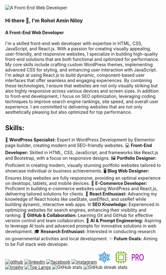 ![A Front-End Web Developer](https://media.licdn.com/dms/image/v2/D4E16AQGqJhUk7WRqRQ/profile-displaybackgroundimage-shrink_350_1400/profile-displaybackgroundimage-shrink_350_1400/0/1735977710006?e=1741219200&v=beta&t=S-p4pVtCEDBejK51FNg5XXmaZA-pn4m80PCN4ZfqLLE)
### Hi there 👋, I'm Rohol Amin Niloy
#### A Front-End Web Developer

I'm a skilled front-end web developer with expertise in HTML, CSS, JavaScript, and React.js. With a passion for creating visually appealing, user-friendly, and responsive websites, I specialize in building high-quality front-end solutions that are both functional and optimized for performance.
My core skills include crafting custom WordPress themes, implementing advanced CSS for styling, and enhancing user interaction with JavaScript. I'm adept at using React.js to build dynamic, component-based user interfaces that offer seamless and engaging experiences. By combining these technologies, I ensure that websites are not only visually striking but also highly responsive across various devices and screen sizes.
In addition to front-end development, I focus on SEO optimization, leveraging coding techniques to improve search engine rankings, site speed, and overall user experience. I am committed to delivering websites that are not only aesthetically pleasing but also optimized for top performance.



## Skills:
🚀 **WordPress Specialist:** Expert in WordPress Development by Elementor page builder, creating modern and SEO-friendly websites.
💻 **Front-End Developer:** Skilled in HTML, CSS, JavaScript, and frameworks like React.js and Bootstrap, with a focus on responsive designs.
🖼️ **Portfolio Designer:** Proficient in creating modern, visually stunning portfolio websites tailored to showcase individual or business achievements.
🖥️ **Blog Web Designer:** Ensures blog websites are fully responsive, providing an optimal experience on desktops, tablets, and mobile devices.
🛒 **E-Commerce Developer:** Proficient in building e-commerce websites using WordPress and React.js, delivering tailored solutions for clients.
🔧 **React Enthusiast:** Advancing my knowledge of React hooks like useState, useEffect, and useRef while building dynamic, interactive web apps.
🌐 **SEO Knowledge:** Experienced in optimizing websites for search engines, enhancing their visibility and ranking.
🌟 **GitHub & Collaboration:** Learning Git and GitHub for effective version control and team collaboration.
🤖 **AI & Prompt Engineering:** Aspiring to leverage AI tools and advanced prompts for innovative solutions in web development.
🎓 **Research Enthusiast:** Interested in conducting research on governmental activities and local development.
✨ **Future Goals:** Aiming to be Full stack web developer.


[<img src='https://cdn.jsdelivr.net/npm/simple-icons@3.0.1/icons/github.svg' alt='github' height='40'>](https://github.com/roholAminNiloy) [<img src='https://cdn.jsdelivr.net/npm/simple-icons@3.0.1/icons/linkedin.svg' alt='linkedin' height='40'>](https://www.linkedin.com/in/rohol-amin-niloy-52319b329/) [<img src='https://cdn.jsdelivr.net/npm/simple-icons@3.0.1/icons/facebook.svg' alt='facebook' height='40'>](https://www.facebook.com/profile.php?id=100037771363593) [<img src='https://cdn.jsdelivr.net/npm/simple-icons@3.0.1/icons/instagram.svg' alt='instagram' height='40'>](https://www.instagram.com/roholaminniloy/)
<a href='https://archiveprogram.github.com/'><img src='https://raw.githubusercontent.com/acervenky/animated-github-badges/master/assets/acbadge.gif' width='40' height='40'></a> <a href='https://docs.github.com/en/developers'><img src='https://raw.githubusercontent.com/acervenky/animated-github-badges/master/assets/devbadge.gif' width='40' height='40'></a> <a href='https://github.com/pricing'><img src='https://raw.githubusercontent.com/acervenky/animated-github-badges/master/assets/pro.gif' width='40' height='40'></a> 
[![trophy](https://github-profile-trophy.vercel.app/?username=roholAminNiloy)](https://github.com/ryo-ma/github-profile-trophy)
[![Top Langs](https://github-readme-stats.vercel.app/api/top-langs/?username=roholAminNiloy)](https://github.com/anuraghazra/github-readme-stats)
![GitHub stats](https://github-readme-stats.vercel.app/api?username=roholAminNiloy&show_icons=true&count_private=true)
![GitHub streak stats](https://streak-stats.demolab.com/?user=roholAminNiloy)

